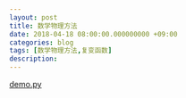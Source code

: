 ```yaml
---
layout: post
title: 数学物理方法
date: 2018-04-18 08:00:00.000000000 +09:00
categories: blog
tags: [数学物理方法,复变函数]
description: 
---
```



[demo.py](https://github.com/bitowang/mlalpha/blob/master/cs/demo.py)


